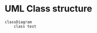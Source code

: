 # UML Class structure

```mermaid
classDiagram
	class test
	

```
<!--stackedit_data:
eyJoaXN0b3J5IjpbLTE2MzMwMzM5OTAsMTYzMDg0Nzk2LDMzMz
AyNDg3Nyw1MzMyOTkyNTddfQ==
-->